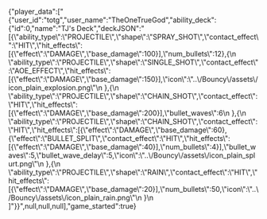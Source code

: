 {"player_data":["{\"user_id\":\"totg\",\"user_name\":\"TheOneTrueGod\",\"ability_deck\":{\"id\":0,\"name\":\"TJ's Deck\",\"deckJSON\":\"[{\\\"ability_type\\\":\\\"PROJECTILE\\\",\\\"shape\\\":\\\"SPRAY_SHOT\\\",\\\"contact_effect\\\":\\\"HIT\\\",\\\"hit_effects\\\":[{\\\"effect\\\":\\\"DAMAGE\\\",\\\"base_damage\\\":100}],\\\"num_bullets\\\":12},{\\n        \\\"ability_type\\\":\\\"PROJECTILE\\\",\\\"shape\\\":\\\"SINGLE_SHOT\\\",\\\"contact_effect\\\":\\\"AOE_EFFECT\\\",\\\"hit_effects\\\":[{\\\"effect\\\":\\\"DAMAGE\\\",\\\"base_damage\\\":150}],\\\"icon\\\":\\\"..\\\/Bouncy\\\/assets\\\/icon_plain_explosion.png\\\"\\n      },{\\n        \\\"ability_type\\\":\\\"PROJECTILE\\\",\\\"shape\\\":\\\"CHAIN_SHOT\\\",\\\"contact_effect\\\":\\\"HIT\\\",\\\"hit_effects\\\":[{\\\"effect\\\":\\\"DAMAGE\\\",\\\"base_damage\\\":200}],\\\"bullet_waves\\\":6\\n      },{\\n        \\\"ability_type\\\":\\\"PROJECTILE\\\",\\\"shape\\\":\\\"CHAIN_SHOT\\\",\\\"contact_effect\\\":\\\"HIT\\\",\\\"hit_effects\\\":[{\\\"effect\\\":\\\"DAMAGE\\\",\\\"base_damage\\\":60},{\\\"effect\\\":\\\"BULLET_SPLIT\\\",\\\"contact_effect\\\":\\\"HIT\\\",\\\"hit_effects\\\":[{\\\"effect\\\":\\\"DAMAGE\\\",\\\"base_damage\\\":40}],\\\"num_bullets\\\":4}],\\\"bullet_waves\\\":5,\\\"bullet_wave_delay\\\":5,\\\"icon\\\":\\\"..\\\/Bouncy\\\/assets\\\/icon_plain_splurt.png\\\"\\n      },{\\n        \\\"ability_type\\\":\\\"PROJECTILE\\\",\\\"shape\\\":\\\"RAIN\\\",\\\"contact_effect\\\":\\\"HIT\\\",\\\"hit_effects\\\":[{\\\"effect\\\":\\\"DAMAGE\\\",\\\"base_damage\\\":20}],\\\"num_bullets\\\":50,\\\"icon\\\":\\\"..\\\/Bouncy\\\/assets\\\/icon_plain_rain.png\\\"\\n      }\\n    ]\"}}",null,null,null],"game_started":true}